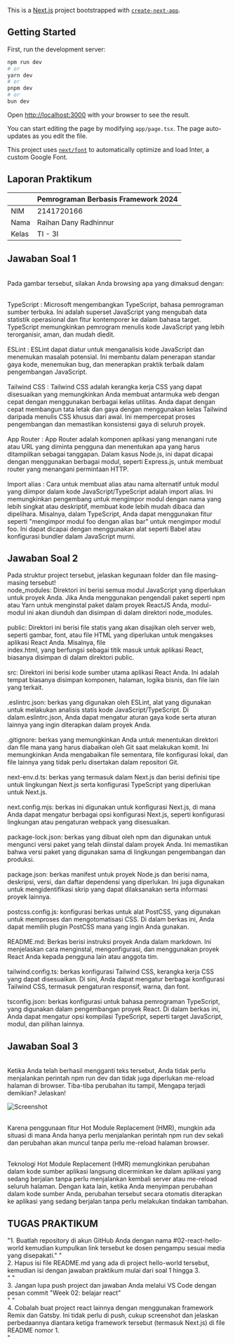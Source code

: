 This is a [Next.js](https://nextjs.org/) project bootstrapped with [`create-next-app`](https://github.com/vercel/next.js/tree/canary/packages/create-next-app).

## Getting Started

First, run the development server:

```bash
npm run dev
# or
yarn dev
# or
pnpm dev
# or
bun dev
```

Open [http://localhost:3000](http://localhost:3000) with your browser to see the result.

You can start editing the page by modifying `app/page.tsx`. The page auto-updates as you edit the file.

This project uses [`next/font`](https://nextjs.org/docs/basic-features/font-optimization) to automatically optimize and load Inter, a custom Google Font.

## Laporan Praktikum

|  | Pemrograman Berbasis Framework 2024 |
|--|--|
| NIM |  2141720166|
| Nama | Raihan Dany Radhinnur |
| Kelas | TI - 3I |


## Jawaban Soal 1
<br>Pada gambar tersebut, silakan Anda browsing apa yang dimaksud dengan:</br>

<br> TypeScript    : Microsoft mengembangkan TypeScript, bahasa pemrograman sumber terbuka. Ini adalah superset JavaScript yang mengubah data statistik operasional dan fitur kontemporer ke dalam bahasa target. TypeScript memungkinkan pemrogram menulis kode JavaScript yang lebih terorganisir, aman, dan mudah diedit.</br>
<br> ESLint        : ESLint dapat diatur untuk menganalisis kode JavaScript dan menemukan masalah potensial. Ini membantu dalam penerapan standar gaya kode, menemukan bug, dan menerapkan praktik terbaik dalam pengembangan JavaScript. </br>
<br>Tailwind CSS  : Tailwind CSS adalah kerangka kerja CSS yang dapat disesuaikan yang memungkinkan Anda membuat antarmuka web dengan cepat dengan menggunakan berbagai kelas utilitas. Anda dapat dengan cepat membangun tata letak dan gaya dengan menggunakan kelas Tailwind daripada menulis CSS khusus dari awal. Ini mempercepat proses pengembangan dan memastikan konsistensi gaya di seluruh proyek. </br>
<br>App Router    : App Router adalah komponen aplikasi yang menangani rute atau URL yang diminta pengguna dan menentukan apa yang harus ditampilkan sebagai tanggapan. Dalam kasus Node.js, ini dapat dicapai dengan menggunakan berbagai modul, seperti Express.js, untuk membuat router yang menangani permintaan HTTP.</br>
<br>Import alias  : Cara untuk membuat alias atau nama alternatif untuk modul yang diimpor dalam kode JavaScript/TypeScript adalah import alias. Ini memungkinkan pengembang untuk mengimpor modul dengan nama yang lebih singkat atau deskriptif, membuat kode lebih mudah dibaca dan dipelihara. Misalnya, dalam TypeScript, Anda dapat menggunakan fitur seperti "mengimpor modul foo dengan alias bar" untuk mengimpor modul foo. Ini dapat dicapai dengan menggunakan alat seperti Babel atau konfigurasi bundler dalam JavaScript murni.</br>

## Jawaban Soal 2
Pada struktur project tersebut, jelaskan kegunaan folder dan file masing-masing tersebut!
<br>node_modules: Direktori ini berisi semua modul JavaScript yang diperlukan untuk proyek Anda. Jika Anda menggunakan pengendali paket seperti npm atau Yarn untuk menginstal paket dalam proyek ReactJS Anda, modul-modul ini akan diunduh dan disimpan di dalam direktori node_modules.</br>
<br>public: Direktori ini berisi file statis yang akan disajikan oleh server web, seperti gambar, font, atau file HTML yang diperlukan untuk mengakses aplikasi React Anda. Misalnya, file <br>index.html, yang berfungsi sebagai titik masuk untuk aplikasi React, biasanya disimpan di dalam direktori public.</br>
<br>src: Direktori ini berisi kode sumber utama aplikasi React Anda. Ini adalah tempat biasanya disimpan komponen, halaman, logika bisnis, dan file lain yang terkait.</br>
<br>.eslintrc.json: berkas yang digunakan oleh ESLint, alat yang digunakan untuk melakukan analisis statis kode JavaScript/TypeScript. Di dalam.eslintrc.json, Anda dapat mengatur aturan gaya kode serta aturan lainnya yang ingin diterapkan dalam proyek Anda.</br>
<br>.gitignore: berkas yang memungkinkan Anda untuk menentukan direktori dan file mana yang harus diabaikan oleh Git saat melakukan komit. Ini memungkinkan Anda mengabaikan file sementara, file konfigurasi lokal, dan file lainnya yang tidak perlu disertakan dalam repositori Git.</br>
<br>next-env.d.ts: berkas yang termasuk dalam Next.js dan berisi definisi tipe untuk lingkungan Next.js serta konfigurasi TypeScript yang diperlukan untuk Next.js.</br>
<br>next.config.mjs: berkas ini digunakan untuk konfigurasi Next.js, di mana Anda dapat mengatur berbagai opsi konfigurasi Next.js, seperti konfigurasi lingkungan atau pengaturan webpack yang disesuaikan.</br>
<br>package-lock.json: berkas yang dibuat oleh npm dan digunakan untuk mengunci versi paket yang telah diinstal dalam proyek Anda. Ini memastikan bahwa versi paket yang digunakan sama di lingkungan pengembangan dan produksi.</br>
<br>package.json: berkas manifest untuk proyek Node.js dan berisi nama, deskripsi, versi, dan daftar dependensi yang diperlukan. Ini juga digunakan untuk mengidentifikasi skrip yang dapat dilaksanakan serta informasi proyek lainnya.</br>
<br>postcss.config.js: konfigurasi berkas untuk alat PostCSS, yang digunakan untuk memproses dan mengotomatisasi CSS. Di dalam berkas ini, Anda dapat memilih plugin PostCSS mana yang ingin Anda gunakan.</br>
<br>README.md: Berkas berisi instruksi proyek Anda dalam markdown. Ini menjelaskan cara menginstal, mengonfigurasi, dan menggunakan proyek React Anda kepada pengguna lain atau anggota tim.</br>
<br>tailwind.config.ts: berkas konfigurasi Tailwind CSS, kerangka kerja CSS yang dapat disesuaikan. Di sini, Anda dapat mengatur berbagai konfigurasi Tailwind CSS, termasuk pengaturan responsif, warna, dan font.</br>
<br>tsconfig.json: berkas konfigurasi untuk bahasa pemrograman TypeScript, yang digunakan dalam pengembangan proyek React. Di dalam berkas ini, Anda dapat mengatur opsi kompilasi TypeScript, seperti target JavaScript, modul, dan pilihan lainnya.</br>

## Jawaban Soal 3
<br>Ketika Anda telah berhasil mengganti teks tersebut, Anda tidak perlu menjalankan perintah npm run dev dan tidak juga diperlukan me-reload halaman di browser. Tiba-tiba perubahan itu tampil, Mengapa terjadi demikian? Jelaskan!</br>

![Screenshot](assets-report/soal3.png)

<br>Karena penggunaan fitur Hot Module Replacement (HMR), mungkin ada situasi di mana Anda hanya perlu menjalankan perintah npm run dev sekali dan perubahan akan muncul tanpa perlu me-reload halaman browser.</br>

<br>Teknologi Hot Module Replacement (HMR) memungkinkan perubahan dalam kode sumber aplikasi langsung dicerminkan ke dalam aplikasi yang sedang berjalan tanpa perlu menjalankan kembali server atau me-reload seluruh halaman. Dengan kata lain, ketika Anda menyimpan perubahan dalam kode sumber Anda, perubahan tersebut secara otomatis diterapkan ke aplikasi yang sedang berjalan tanpa perlu melakukan tindakan tambahan.</br>

## TUGAS PRAKTIKUM
"1. Buatlah repository di akun GitHub Anda dengan nama #02-react-hello-world kemudian kumpulkan link tersebut ke dosen pengampu sesuai media yang disepakati."
"<br>2. Hapus isi file README.md yang ada di project hello-world tersebut, kemudian isi dengan jawaban praktikum mulai dari soal 1 hingga 3.</br>"
"<br>3. Jangan lupa push project dan jawaban Anda melalui VS Code dengan pesan commit "Week 02: belajar react"</br>"
"<br>4. Cobalah buat project react lainnya dengan menggunakan framework Remix dan Gatsby. Ini tidak perlu di push, cukup screenshot dan jelaskan perbedaannya diantara ketiga framework tersebut (termasuk Next.js) di file README nomor 1.</br>"




